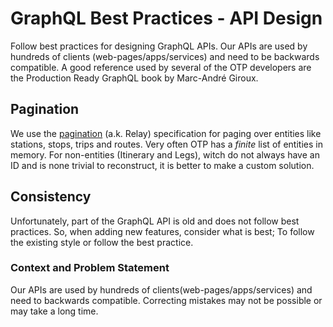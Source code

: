 # GraphQL Best Practices - API Design

Follow best practices for designing GraphQL APIs. Our APIs are used by hundreds of clients
(web-pages/apps/services) and need to be backwards compatible. A good reference used by several
of the OTP developers are the Production Ready GraphQL book by Marc-André Giroux.


## Pagination

We use the [pagination](https://graphql.org/learn/pagination/) (a.k. Relay) specification for paging over entities like stations, 
stops, trips and routes. Very often OTP has a _finite_ list of entities in memory. For non-entities
(Itinerary and Legs), witch do not always have an ID and is none trivial to reconstruct, it is 
better to make a custom solution. 


## Consistency

Unfortunately, part of the GraphQL API is old and does not follow best practices. So, when adding
new features, consider what is best; To follow the existing style or follow the best practice. 
    

### Context and Problem Statement

Our APIs are used by hundreds of clients(web-pages/apps/services) and need to backwards compatible.
Correcting mistakes may not be possible or may take a long time. 

